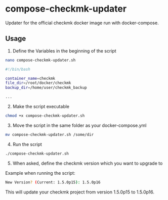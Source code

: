 # compose-checkmk-updater

Updater for the official checkmk docker image run with docker-compose.

## Usage

1. Define the Variables in the beginning of the script

```bash
nano compose-checkmk-updater.sh
```

```bash
#!/bin/bash

container_name=checkmk
file_dir=/root/docker/checkmk
backup_dir=/home/user/checkmk_backup

...

```

2. Make the script executable

```bash
chmod +x compose-checkmk-updater.sh
```
    
3. Move the script in the same folder as your docker-compose.yml

```bash
mv compose-checkmk-updater.sh /some/dir
```

4. Run the script
```bash
./compose-checkmk-updater.sh
```

5. When asked, define the checkmk version which you want to upgrade to

Example when running the script: 

```sh
New Version? (Current: 1.5.0p15): 1.5.0p16
```

This will update your checkmk project from version 1.5.0p15 to 1.5.0p16.